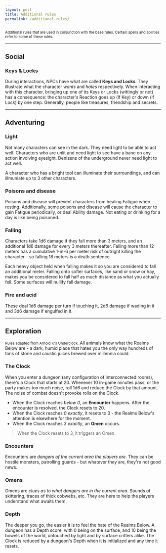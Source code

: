 ```yaml
---
layout: post
title: Additional rules
permalink: /additional-rules/
---
```

<small>Additional rules that are used in conjunction with the base rules. Certain spells and abilities refer to some of these rules.</small>

***
## Social

### Keys & Locks
During interactions, NPCs have what are called <b>Keys and Locks</b>. They illustrate what the character <i>wants</i> and <i>hates</i> respectively. When interacting with this character, bringing up one of its Keys or Locks (wittingly or not) has a consequence: the character's Reaction goes up (if Key) or down (if Lock) by one step. Generally, people like treasures, friendship and secrets.

***
## Adventuring 

### Light
Not many characters can see in the dark. They need light to be able to act well. Characters who are unlit and need light to see have a bane on any action involving eyesight. Denizens of the underground never need light to act well.

A character who has a bright tool can illuminate their surroundings, and can illmuniate up to 3 other characters.

### Poisons and disease
Poisons and disease will prevent characters from healing Fatigue when resting. Additionally, some poisons and disease will cause the character to gain Fatigue periodically, or deal Ability damage. Not eating or drinking for a day is like being poisoned.

### Falling
Characters take 1d6 damage if they fall more than 3 meters, and an additional 1d6 damage for every 3 meters thereafter. Falling more than 12 meters has a cumulative 1-in-6 per meter risk of outright killing the character - so falling 18 meters is a death sentence.

Each heavy object held when falling makes it so you are considered to fall an additional meter. Falling onto softer surfaces, like sand or snow or hay, makes you be considered to fall half as much distance as what you actually fell. Some surfaces will nullify fall damage.

### Fire and acid
These deal 1d6 damage per turn if touching it, 2d6 damage if wading in it and 3d6 damage if engulfed in it.

***
## Exploration
<small>Rules adapted from Arnold K's [Underclock](https://goblinpunch.blogspot.com/2023/04/the-underclock-fixing-random-encounter.html).</small>
All animals know what the Realms Below are - a dark, humid place that hates you the only way hundreds of tons of stone and caustic juices brewed over millennia could.

### The Clock
When you enter a dungeon (any configuration of interconnected rooms), there's a Clock that starts at 20. Whenever 10 in-game minutes pass, or the party makes too much noise, roll 1d6 and reduce the Clock by that amount. The noise of combat doesn't provoke rolls on the Clock.
*  When the Clock reaches <i>below 0</i>, an <b>Encounter</b> happens. After the encounter is resolved, the Clock resets to 20.
*  When the Clock reaches <i>0 exactly</i>, it resets to 3 - the Realms Below's attention is elsewhere for the moment.
*  When the Clock reaches <i>3 exactly</i>, an <b>Omen</b> occurs.

> When the Clock resets to 3, it triggers an Omen.

### Encounters
Encounters are <i>dangers of the current area the players are</i>. They can be hostile monsters, patrolling guards - but whatever they are, they're not good news.

### Omens
Omens are <i>clues as to what dangers are in the current area</i>. Sounds of skittering, traces of thick cobwebs, etc. They are here to help the players understand what awaits them.

### Depth
The deeper you go, the easier it is to feel the hate of the Realms Below. A dungeon has a Depth score, with 0 being on the surface, and 10 being the bowels of the world, untouched by light and by surface critters alike. The Clock is reduced by a dungeon's Depth when it is initialized and any time it resets.

